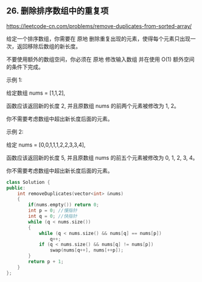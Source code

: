 ## 26. 删除排序数组中的重复项

https://leetcode-cn.com/problems/remove-duplicates-from-sorted-array/

给定一个排序数组，你需要在 原地 删除重复出现的元素，使得每个元素只出现一次，返回移除后数组的新长度。

不要使用额外的数组空间，你必须在 原地 修改输入数组 并在使用 O(1) 额外空间的条件下完成。

 

示例 1:

给定数组 nums = [1,1,2], 

函数应该返回新的长度 2, 并且原数组 nums 的前两个元素被修改为 1, 2。 

你不需要考虑数组中超出新长度后面的元素。

示例 2:

给定 nums = [0,0,1,1,1,2,2,3,3,4],

函数应该返回新的长度 5, 并且原数组 nums 的前五个元素被修改为 0, 1, 2, 3, 4。

你不需要考虑数组中超出新长度后面的元素。

```cpp
class Solution {
public:
    int removeDuplicates(vector<int> &nums)
    {
        if(nums.empty()) return 0;
        int p = 0; //慢指针
        int q = 0; //快指针
        while (q < nums.size())
        {
            while (q < nums.size() && nums[q] == nums[p])
                q++;
            if (q < nums.size() && nums[q] != nums[p])
                swap(nums[q++], nums[++p]);
        }
        return p + 1;
    }
};

```
